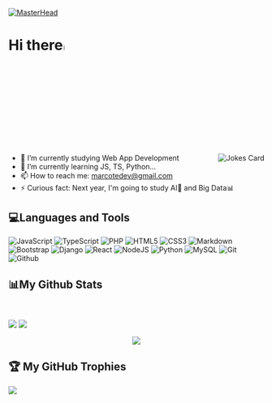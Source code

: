 [![MasterHead](https://i.imgur.com/uAW77F7.gif)](https://github.com/MarcoteRL)
<h1>Hi there<img src="https://media.giphy.com/media/hvRJCLFzcasrR4ia7z/giphy.gif" width="5%"></h1>    

<img align="right" src="https://readme-jokes.vercel.app/api?hideBorder&theme=cobalt&qColor=%23944bcc&aColor=%23bbdb51" alt="Jokes Card" />

- 🔭 I’m currently studying Web App Development
- 🌱 I’m currently learning JS, TS, Python...
- 📫 How to reach me: marcotedev@gmail.com
- ⚡ Curious fact: Next year, I'm going to study AI🤖 and Big Data📊
<h2>💻Languages and Tools</h2>

![JavaScript](https://img.shields.io/badge/javascript-%23323330.svg?style=for-the-badge&logo=javascript&logoColor=%23F7DF1E) ![TypeScript](https://img.shields.io/badge/typescript-%23007ACC.svg?style=for-the-badge&logo=typescript&logoColor=white) ![PHP](https://img.shields.io/badge/php-%23777BB4.svg?style=for-the-badge&logo=php&logoColor=white) ![HTML5](https://img.shields.io/badge/html5-%23E34F26.svg?style=for-the-badge&logo=html5&logoColor=white) ![CSS3](https://img.shields.io/badge/css3-%231572B6.svg?style=for-the-badge&logo=css3&logoColor=white) ![Markdown](https://img.shields.io/badge/markdown-%23000000.svg?style=for-the-badge&logo=markdown&logoColor=white) ![Bootstrap](https://img.shields.io/badge/bootstrap-%23563D7C.svg?style=for-the-badge&logo=bootstrap&logoColor=white) ![Django](https://img.shields.io/badge/django-%23092E20.svg?style=for-the-badge&logo=django&logoColor=white) ![React](https://img.shields.io/badge/react-%2320232a.svg?style=for-the-badge&logo=react&logoColor=%2361DAFB) ![NodeJS](https://img.shields.io/badge/node.js-6DA55F?style=for-the-badge&logo=node.js&logoColor=white) ![Python](https://img.shields.io/badge/python-3670A0?style=for-the-badge&logo=python&logoColor=ffdd54) ![MySQL](https://img.shields.io/badge/mysql-%2300f.svg?style=for-the-badge&logo=mysql&logoColor=white) ![Git](https://img.shields.io/badge/git-%23323330.svg?style=for-the-badge&logo=git&logoColor=%E84E31) ![Github](https://img.shields.io/badge/github-17295C.svg?style=for-the-badge&logo=github&logoColor=white)

<h2>📊My Github Stats</h2>
<br>
<p align = "left">
  <img  src = "https://github-readme-stats.vercel.app/api?username=MarcoteRL&theme=shades-of-purple&hide_border=false&include_all_commits=false&count_private=false">
  <img src = "https://github-readme-streak-stats.herokuapp.com/?user=MarcoteRL&theme=shades-of-purple&hide_border=false">
</p>
<p align = "center">
<img  src="https://github-readme-stats.vercel.app/api/top-langs/?username=MarcoteRL&theme=shades-of-purple&hide_border=false&include_all_commits=false&count_private=false&layout=compact" />
</p> 

## 🏆 My GitHub Trophies
![](https://github-profile-trophy.vercel.app/?username=MarcoteRL&theme=discord&no-frame=true&no-bg=true&margin-w=4)
